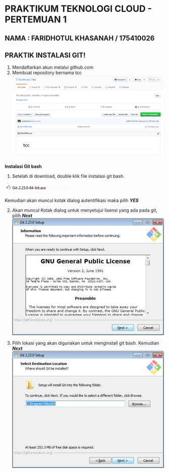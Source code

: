 # PRAKTIKUM TEKNOLOGI CLOUD - PERTEMUAN 1

## NAMA : FARIDHOTUL KHASANAH / 175410026
## PRAKTIK INSTALASI GIT!

1. Mendaftarkan akun melalui github.com
2. Membuat repository bernama tcc
![Repository](01.png)

**Instalasi Git bash**
1. Setelah di download, double klik file instalasi git bash. 

![gambar 02](02.png)

Kemudian akan muncul kotak dialog autentifikasi maka pilih _**YES**_

2. Akan muncul Kotak dialog untuk menyetujui lisensi yang ada pada git, pilih _**Next**_
![gambar 03](03.jpg)


3. Pilih lokasi yang akan digunakan untuk menginstall git bash. Kemudian _**Next**_
![gambar 04](04.jpg)